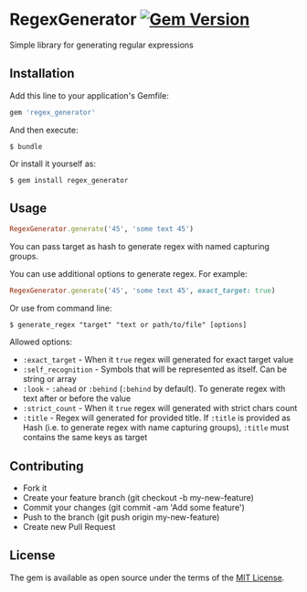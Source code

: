 # RegexGenerator [![Gem Version](https://badge.fury.io/rb/regex_generator.svg)](https://badge.fury.io/rb/regex_generator)

Simple library for generating regular expressions

## Installation

Add this line to your application's Gemfile:

```ruby
gem 'regex_generator'
```

And then execute:

    $ bundle

Or install it yourself as:

    $ gem install regex_generator

## Usage

```ruby
RegexGenerator.generate('45', 'some text 45')
```
You can pass target as hash to generate regex with named capturing groups.

You can use additional options to generate regex. For example:

```ruby
RegexGenerator.generate('45', 'some text 45', exact_target: true)
```

Or use from command line:

    $ generate_regex "target" "text or path/to/file" [options]

Allowed options:
 - `:exact_target` - When it `true` regex will generated for exact target value
 - `:self_recognition` - Symbols that will be represented as itself. Can be string or array
 - `:look` - `:ahead` or `:behind` (`:behind` by default). To generate regex with text after or before the value
 - `:strict_count` - When it `true` regex will generated with strict chars count
 - `:title` - Regex will generated for provided title. If `:title` is provided
 as Hash (i.e. to generate regex with name capturing groups), `:title` must
 contains the same keys as target

## Contributing

- Fork it
- Create your feature branch (git checkout -b my-new-feature)
- Commit your changes (git commit -am 'Add some feature')
- Push to the branch (git push origin my-new-feature)
- Create new Pull Request

## License

The gem is available as open source under the terms of the [MIT License](https://opensource.org/licenses/MIT).
